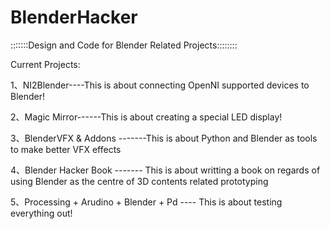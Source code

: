 BlenderHacker
=============

:::::::Design and Code for Blender Related Projects::::::::

Current Projects:

1、NI2Blender----This is about connecting OpenNI supported devices to Blender! 

2、Magic Mirror------This is about creating a special LED display!

3、BlenderVFX & Addons -------This is about Python and Blender as tools to make better VFX effects

4、Blender Hacker Book ------- This is about writting a book on regards of using Blender as the centre of 3D contents related prototyping

5、Processing + Arudino + Blender + Pd ---- This is about testing everything out!
